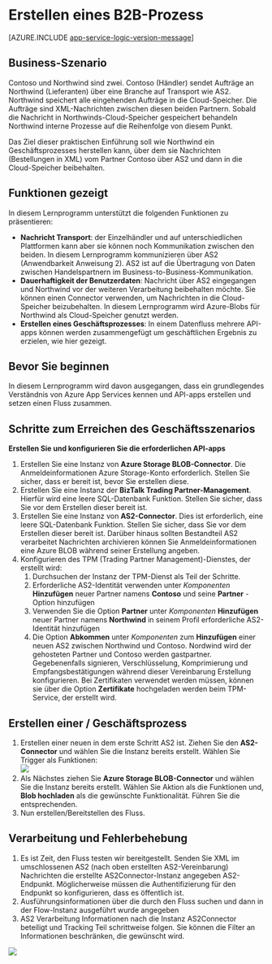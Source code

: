 <properties 
   pageTitle="Erstellen einen B2B-Prozess in Azure App Service | Microsoft Azure" 
   description="Übersicht über Business-to-Business-Prozess erstellen" 
   services="logic-apps" 
   documentationCenter=".net,nodejs,java" 
   authors="rajram" 
   manager="erikre" 
   editor=""/>

<tags
   ms.service="logic-apps"
   ms.devlang="multiple"
   ms.topic="article"
   ms.tgt_pltfrm="na"
   ms.workload="integration" 
   ms.date="04/20/2016"
   ms.author="rajram"/>

# <a name="creating-a-b2b-process"></a>Erstellen eines B2B-Prozess

[AZURE.INCLUDE [app-service-logic-version-message](../../includes/app-service-logic-version-message.md)]


## <a name="business-scenario"></a>Business-Szenario 
Contoso und Northwind sind zwei. Contoso (Händler) sendet Aufträge an Northwind (Lieferanten) über eine Branche auf Transport wie AS2. Northwind speichert alle eingehenden Aufträge in die Cloud-Speicher. Die Aufträge sind XML-Nachrichten zwischen diesen beiden Partnern. Sobald die Nachricht in Northwinds-Cloud-Speicher gespeichert behandeln Northwind interne Prozesse auf die Reihenfolge von diesem Punkt.
 
Das Ziel dieser praktischen Einführung soll wie Northwind ein Geschäftsprozesses herstellen kann, über dem sie Nachrichten (Bestellungen in XML) vom Partner Contoso über AS2 und dann in die Cloud-Speicher beibehalten.


## <a name="capabilities-demonstrated"></a>Funktionen gezeigt 
In diesem Lernprogramm unterstützt die folgenden Funktionen zu präsentieren: 

- **Nachricht Transport**: der Einzelhändler und auf unterschiedlichen Plattformen kann aber sie können noch Kommunikation zwischen den beiden. In diesem Lernprogramm kommunizieren über AS2 (Anwendbarkeit Anweisung 2). AS2 ist auf die Übertragung von Daten zwischen Handelspartnern im Business-to-Business-Kommunikation.
- **Dauerhaftigkeit der Benutzerdaten**: Nachricht über AS2 eingegangen und Northwind vor der weiteren Verarbeitung beibehalten möchte. Sie können einen Connector verwenden, um Nachrichten in die Cloud-Speicher beizubehalten. In diesem Lernprogramm wird Azure-Blobs für Northwind als Cloud-Speicher genutzt werden.
- **Erstellen eines Geschäftsprozesses**: In einem Datenfluss mehrere API-apps können werden zusammengefügt um geschäftlichen Ergebnis zu erzielen, wie hier gezeigt.


## <a name="before-you-begin"></a>Bevor Sie beginnen
In diesem Lernprogramm wird davon ausgegangen, dass ein grundlegendes Verständnis von Azure App Services kennen und API-apps erstellen und setzen einen Fluss zusammen.


## <a name="steps-to-achieve-the-business-scenario"></a>Schritte zum Erreichen des Geschäftsszenarios
**Erstellen Sie und konfigurieren Sie die erforderlichen API-apps**

1. Erstellen Sie eine Instanz von **Azure Storage BLOB-Connector**. Die Anmeldeinformationen Azure Storage-Konto erforderlich. Stellen Sie sicher, dass er bereit ist, bevor Sie erstellen diese.
2. Erstellen Sie eine Instanz der **BizTalk Trading Partner-Management**. Hierfür wird eine leere SQL-Datenbank Funktion. Stellen Sie sicher, dass Sie vor dem Erstellen dieser bereit ist.
3. Erstellen Sie eine Instanz von **AS2-Connector**. Dies ist erforderlich, eine leere SQL-Datenbank Funktion. Stellen Sie sicher, dass Sie vor dem Erstellen dieser bereit ist. Darüber hinaus sollten Bestandteil AS2 verarbeitet Nachrichten archivieren können Sie Anmeldeinformationen eine Azure BLOB während seiner Erstellung angeben.
4. Konfigurieren des TPM (Trading Partner Management)-Dienstes, der erstellt wird:  
    1. Durchsuchen der Instanz der TPM-Dienst als Teil der Schritte.
    2. Erforderliche AS2-Identität verwenden unter *Komponenten* **Hinzufügen** neuer Partner namens **Contoso** und seine **Partner** -Option hinzufügen
    3. Verwenden Sie die Option **Partner** unter *Komponenten* **Hinzufügen** neuer Partner namens **Northwind** in seinem Profil erforderliche AS2-Identität hinzufügen
    4. Die Option **Abkommen** unter *Komponenten* zum **Hinzufügen** einer neuen AS2 zwischen Northwind und Contoso. Nordwind wird der gehosteten Partner und Contoso werden gastpartner. Gegebenenfalls signieren, Verschlüsselung, Komprimierung und Empfangsbestätigungen während dieser Vereinbarung Erstellung konfigurieren. Bei Zertifikaten verwendet werden müssen, können sie über die Option **Zertifikate** hochgeladen werden beim TPM-Service, der erstellt wird.


## <a name="create-a-flow--business-process"></a>Erstellen einer / Geschäftsprozess
1. Erstellen einer neuen in dem erste Schritt AS2 ist. Ziehen Sie den **AS2-Connector** und wählen Sie die Instanz bereits erstellt. Wählen Sie Trigger als Funktionen:  
    ![][1]  
2. Als Nächstes ziehen Sie **Azure Storage BLOB-Connector** und wählen Sie die Instanz bereits erstellt. Wählen Sie Aktion als die Funktionen und, **Blob hochladen** als die gewünschte Funktionalität. Führen Sie die entsprechenden.
3. Nun erstellen/Bereitstellen des Fluss.


## <a name="message-processing--troubleshooting"></a>Verarbeitung und Fehlerbehebung
1. Es ist Zeit, den Fluss testen wir bereitgestellt. Senden Sie XML im umschlossenen AS2 (nach oben erstellten AS2-Vereinbarung) Nachrichten die erstellte AS2Connector-Instanz angegeben AS2-Endpunkt. Möglicherweise müssen die Authentifizierung für den Endpunkt so konfigurieren, dass es öffentlich ist.
2. Ausführungsinformationen über die durch den Fluss suchen und dann in der Flow-Instanz ausgeführt wurde angegeben
3. AS2 Verarbeitung Informationen nach die Instanz AS2Connector beteiligt und Tracking Teil schrittweise folgen. Sie können die Filter an Informationen beschränken, die gewünscht wird.

![][2]

<!--Image references-->
[1]: ./media/app-service-logic-create-a-b2b-process/Flow.png
[2]: ./media/app-service-logic-create-a-b2b-process/Tracking.png
 

